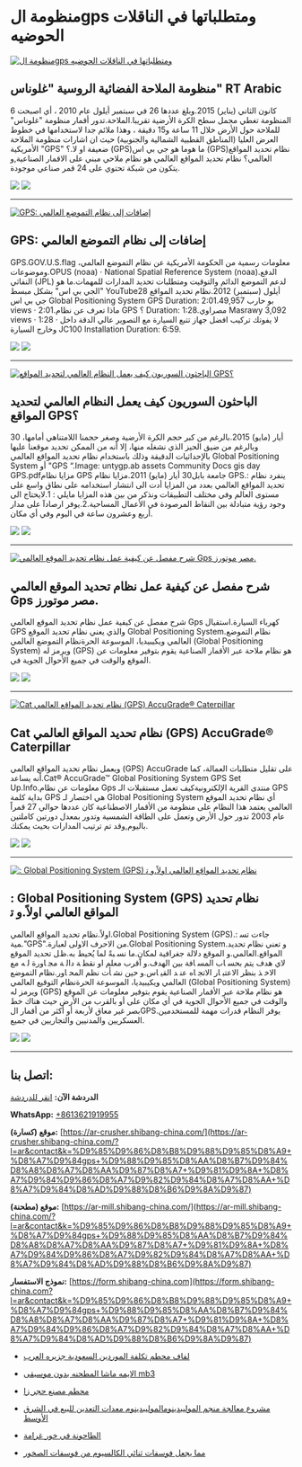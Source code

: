 # منظومة الgps ومتطلباتها في الناقلات الحوضيه

<a href="https://swt.shibang-china.com/?l=ar&img&k=%D9%85%D9%86%D8%B8%D9%88%D9%85%D8%A9+%D8%A7%D9%84gps+%D9%88%D9%85%D8%AA%D8%B7%D9%84%D8%A8%D8%A7%D8%AA%D9%87%D8%A7+%D9%81%D9%8A+%D8%A7%D9%84%D9%86%D8%A7%D9%82%D9%84%D8%A7%D8%AA+%D8%A7%D9%84%D8%AD%D9%88%D8%B6%D9%8A%D9%87" target="_blank">![منظومة الgps ومتطلباتها في الناقلات الحوضيه](http://static.shibang-china.com/all-800x300/890.jpg)</a>

## منظومة الملاحة الفضائية الروسية &quot;غلوناس&quot; RT Arabic
6 كانون الثاني (يناير) 2015.وبلغ عددها 26 في سبتمبر أيلول عام 2010 ، أي اصبحت المنظومة تغطي مجمل سطح الكرة الأرضية تقريبا.الملاحة.تدور أقمار منظومة &quot;غلوناس&quot; للملاحة حول الأرض خلال 11 ساعة و15 دقيقة ، وهذا ملائم جدا لاستخدامها في خطوط العرض العليا (المناطق القطبية الشمالية والجنوبية) حيث ان اشارات منظومة الملاحة الأمريكية &quot;GPS&quot; ضعيفة او لا.؟ (GPS)ما هوما هو جي بي اس (GPS)نظام تحديد المواقع العالمي؟ نظام تحديد المواقع العالمي هو نظام ملاحي مبني على الاقمار الصناعية,و يتكون من شبكة تحتوي على 24 قمر صناعي موجودة.


<a href="https://whatsapp.shibangsoft.com/WhatsApp.php" target="_blank" title="WhatsApp">![](http://static.shibang-china.com/icon/whatsapp.png)</a> <a href="https://swt.shibang-china.com/?l=ar&icon&k=%D9%85%D9%86%D8%B8%D9%88%D9%85%D8%A9+%D8%A7%D9%84gps+%D9%88%D9%85%D8%AA%D8%B7%D9%84%D8%A8%D8%A7%D8%AA%D9%87%D8%A7+%D9%81%D9%8A+%D8%A7%D9%84%D9%86%D8%A7%D9%82%D9%84%D8%A7%D8%AA+%D8%A7%D9%84%D8%AD%D9%88%D8%B6%D9%8A%D9%87" target="_blank">![](http://static.shibang-china.com/icon/chat-ar.png)</a>

---

<a href="https://swt.shibang-china.com/?l=ar&img&k=%D9%85%D9%86%D8%B8%D9%88%D9%85%D8%A9+%D8%A7%D9%84gps+%D9%88%D9%85%D8%AA%D8%B7%D9%84%D8%A8%D8%A7%D8%AA%D9%87%D8%A7+%D9%81%D9%8A+%D8%A7%D9%84%D9%86%D8%A7%D9%82%D9%84%D8%A7%D8%AA+%D8%A7%D9%84%D8%AD%D9%88%D8%B6%D9%8A%D9%87" target="_blank">![GPS: إضافات إلى نظام التموضع العالمي](http://static.shibang-china.com/all-800x300/1372.jpg)</a>

## GPS: إضافات إلى نظام التموضع العالمي
GPS.GOV.U.S.flag معلومات رسمية من الحكومة الأمريكية عن نظام التموضع العالمي، وموضوعات.OPUS (noaa) &middot; National Spatial Reference System (noaa).الدفع النفاثي (JPL) لدعم التموضع الدائم والتوقيت ومتطلبات تحديد المدارات للمهمات.ما هو &quot;الجي بي اس&quot; بشكل مبسط YouTube28 أيلول (سبتمبر) 2012.نظام تحديد المواقع جي بي اس Global Positioning System GPS Duration: 2:01.بو حارب 49,957 views &middot; 2:01.ماذا تعرف عن نظام GPS ؟ Duration: 1:28.مصراوي Masrawy 3,092 views &middot; 1:28 &middot; لا يفوتك تركيب افضل جهاز تتبع السيارة مع التصوير عالي الدقة داخل وخارج السيارة JC100 Installation Duration: 6:59.


<a href="https://whatsapp.shibangsoft.com/WhatsApp.php" target="_blank" title="WhatsApp">![](http://static.shibang-china.com/icon/whatsapp.png)</a> <a href="https://swt.shibang-china.com/?l=ar&icon&k=%D9%85%D9%86%D8%B8%D9%88%D9%85%D8%A9+%D8%A7%D9%84gps+%D9%88%D9%85%D8%AA%D8%B7%D9%84%D8%A8%D8%A7%D8%AA%D9%87%D8%A7+%D9%81%D9%8A+%D8%A7%D9%84%D9%86%D8%A7%D9%82%D9%84%D8%A7%D8%AA+%D8%A7%D9%84%D8%AD%D9%88%D8%B6%D9%8A%D9%87" target="_blank">![](http://static.shibang-china.com/icon/chat-ar.png)</a>

---

<a href="https://swt.shibang-china.com/?l=ar&img&k=%D9%85%D9%86%D8%B8%D9%88%D9%85%D8%A9+%D8%A7%D9%84gps+%D9%88%D9%85%D8%AA%D8%B7%D9%84%D8%A8%D8%A7%D8%AA%D9%87%D8%A7+%D9%81%D9%8A+%D8%A7%D9%84%D9%86%D8%A7%D9%82%D9%84%D8%A7%D8%AA+%D8%A7%D9%84%D8%AD%D9%88%D8%B6%D9%8A%D9%87" target="_blank">![الباحثون السوريون كيف يعمل النظام العالمي لتحديد المواقع GPS؟](http://static.shibang-china.com/all-800x300/116.jpg)</a>

## الباحثون السوريون كيف يعمل النظام العالمي لتحديد المواقع GPS؟
30 أيار (مايو) 2015.بالرغم من كبر حجم الكرة الأرضية وصغر حجمنا اللامتناهي أمامها، وبالرغم من ضيق الحيز الذي نشغله منها، إلا أنه من الممكن تحديد موقعنا عليها بالإحداثيات الدقيقة وذلك باستخدام نظام تحديد المواقع العالمي Global Positioning System أو &quot;GPS “.Image: untygp.ab assets Community Docs gis day GPS.pdfمزايا نظام GPS جامعة بابل30 أيار (مايو) 2011.مزايا نظام GPS.: ينفرد نظام تحديد المواقع العالمي بعدد من المزايا أدت الى انتشار استخدامه على نطاق واسع على مستوى العالم وفي مختلف التطبيقات ونذكر من بين هذه المزايا مايلي : 1.لايحتاج الى وجود رؤية متبادلة بين النقاط المرصودة في الأعمال المساحية.2.يوفر ارصادآ على مدار أربع وعشرون ساعة في اليوم وفي أي مكان.


<a href="https://whatsapp.shibangsoft.com/WhatsApp.php" target="_blank" title="WhatsApp">![](http://static.shibang-china.com/icon/whatsapp.png)</a> <a href="https://swt.shibang-china.com/?l=ar&icon&k=%D9%85%D9%86%D8%B8%D9%88%D9%85%D8%A9+%D8%A7%D9%84gps+%D9%88%D9%85%D8%AA%D8%B7%D9%84%D8%A8%D8%A7%D8%AA%D9%87%D8%A7+%D9%81%D9%8A+%D8%A7%D9%84%D9%86%D8%A7%D9%82%D9%84%D8%A7%D8%AA+%D8%A7%D9%84%D8%AD%D9%88%D8%B6%D9%8A%D9%87" target="_blank">![](http://static.shibang-china.com/icon/chat-ar.png)</a>

---

<a href="https://swt.shibang-china.com/?l=ar&img&k=%D9%85%D9%86%D8%B8%D9%88%D9%85%D8%A9+%D8%A7%D9%84gps+%D9%88%D9%85%D8%AA%D8%B7%D9%84%D8%A8%D8%A7%D8%AA%D9%87%D8%A7+%D9%81%D9%8A+%D8%A7%D9%84%D9%86%D8%A7%D9%82%D9%84%D8%A7%D8%AA+%D8%A7%D9%84%D8%AD%D9%88%D8%B6%D9%8A%D9%87" target="_blank">![شرح مفصل عن كيفية عمل نظام تحديد الموقع العالمي Gps مصر موتورز.](http://static.shibang-china.com/all-800x300/105.jpg)</a>

## شرح مفصل عن كيفية عمل نظام تحديد الموقع العالمي Gps مصر موتورز.
شرح مفصل عن كيفية عمل نظام تحديد الموقع العالمي Gps كهرباء السيارة.استقيال GPS والذي يعني نظام تحديد الموقع Global Positioning System.نظام التموضع العالمي ويكيبيديا، الموسوعة الحرةنظام التموضع العالمي (Global Positioning System) ويرمز له (GPS) هو نظام ملاحة عبر الأقمار الصناعية يقوم بتوفير معلومات عن الموقع والوقت في جميع الأحوال الجوية في.


<a href="https://whatsapp.shibangsoft.com/WhatsApp.php" target="_blank" title="WhatsApp">![](http://static.shibang-china.com/icon/whatsapp.png)</a> <a href="https://swt.shibang-china.com/?l=ar&icon&k=%D9%85%D9%86%D8%B8%D9%88%D9%85%D8%A9+%D8%A7%D9%84gps+%D9%88%D9%85%D8%AA%D8%B7%D9%84%D8%A8%D8%A7%D8%AA%D9%87%D8%A7+%D9%81%D9%8A+%D8%A7%D9%84%D9%86%D8%A7%D9%82%D9%84%D8%A7%D8%AA+%D8%A7%D9%84%D8%AD%D9%88%D8%B6%D9%8A%D9%87" target="_blank">![](http://static.shibang-china.com/icon/chat-ar.png)</a>

---

<a href="https://swt.shibang-china.com/?l=ar&img&k=%D9%85%D9%86%D8%B8%D9%88%D9%85%D8%A9+%D8%A7%D9%84gps+%D9%88%D9%85%D8%AA%D8%B7%D9%84%D8%A8%D8%A7%D8%AA%D9%87%D8%A7+%D9%81%D9%8A+%D8%A7%D9%84%D9%86%D8%A7%D9%82%D9%84%D8%A7%D8%AA+%D8%A7%D9%84%D8%AD%D9%88%D8%B6%D9%8A%D9%87" target="_blank">![Cat نظام تحديد المواقع العالمي (GPS) AccuGrade® Caterpillar](http://static.shibang-china.com/all-800x300/833.jpg)</a>

## Cat نظام تحديد المواقع العالمي (GPS) AccuGrade® Caterpillar
ويعمل نظام تحديد المواقع العالمي (GPS) AccuGrade على تقليل متطلبات العمالة، كما أنه يساعد.Cat® AccuGrade™ Global Positioning System GPS Set Up.Info.معلومات عن نظام Gps منتدى القرية الإلكترونيةكيف تعمل مستقبلات الـ GPS بداية كلمة GPS هي اختصار لـ Global Positioning System أي نظام تحديد الموقع العالمي يعتمد هذا النظام على منظومة من الأقمار الاصطناعية كان عددها حوالي 27 قمراً عام 2003 تدور حول الأرض وتعمل على الطاقة الشمسية وتدور بمعدل دورتين كاملتين باليوم,وقد تم ترتيب المدارات بحيث يمكنك.


<a href="https://whatsapp.shibangsoft.com/WhatsApp.php" target="_blank" title="WhatsApp">![](http://static.shibang-china.com/icon/whatsapp.png)</a> <a href="https://swt.shibang-china.com/?l=ar&icon&k=%D9%85%D9%86%D8%B8%D9%88%D9%85%D8%A9+%D8%A7%D9%84gps+%D9%88%D9%85%D8%AA%D8%B7%D9%84%D8%A8%D8%A7%D8%AA%D9%87%D8%A7+%D9%81%D9%8A+%D8%A7%D9%84%D9%86%D8%A7%D9%82%D9%84%D8%A7%D8%AA+%D8%A7%D9%84%D8%AD%D9%88%D8%B6%D9%8A%D9%87" target="_blank">![](http://static.shibang-china.com/icon/chat-ar.png)</a>

---

<a href="https://swt.shibang-china.com/?l=ar&img&k=%D9%85%D9%86%D8%B8%D9%88%D9%85%D8%A9+%D8%A7%D9%84gps+%D9%88%D9%85%D8%AA%D8%B7%D9%84%D8%A8%D8%A7%D8%AA%D9%87%D8%A7+%D9%81%D9%8A+%D8%A7%D9%84%D9%86%D8%A7%D9%82%D9%84%D8%A7%D8%AA+%D8%A7%D9%84%D8%AD%D9%88%D8%B6%D9%8A%D9%87" target="_blank">![: Global Positioning System (GPS) ﻧﻈﺎﻡ ﺗﺤﺪﻳﺪ ﺍﻟﻤﻮﺍﻗﻊ ﺍﻟﻌﺎﻟﻤﻲ ﺍﻭﻻً.ﻭ ﺗ](http://static.shibang-china.com/all-800x300/44.jpg)</a>

## : Global Positioning System (GPS) ﻧﻈﺎﻡ ﺗﺤﺪﻳﺪ ﺍﻟﻤﻮﺍﻗﻊ ﺍﻟﻌﺎﻟﻤﻲ ﺍﻭﻻً.ﻭ ﺗ
ﺍﻭﻻً.ﻧﻈﺎﻡ ﺗﺤﺪﻳﺪ ﺍﻟﻤﻮﺍﻗﻊ ﺍﻟﻌﺎﻟﻤﻲ.Global Positioning System (GPS).: ﺟﺎءﺕ ﺗﺴ ﻤﻴﺔ.&quot;GPS&quot;.ﻣﻦ ﺍﻻﺣﺮﻑ ﺍﻻﻭﻟﻰ ﻟﻌﺒﺎﺭﺓ.Global Positioning System.ﻭ ﺗﻌﻨﻲ ﻧﻈﺎﻡ ﺗﺤﺪﻳﺪ ﺍﻟﻤﻮﺍﻗﻊ.ﺍﻟﻌﺎﻟﻤﻲ.ﻭ ﺍﻟﻤﻮﻗﻊ ﺩﻻﻟﺔ ﺟﻐﺮﺍﻓﻴﺔ ﻟﻤﻜﺎﻥٍ.ﻣﺎ ﻧﺴ ﺒﺔً ﻟﻤﺎ ﻳُﺤﻴﻂ ﺑﻪ.ﻅﻞ ﺗﺤﺪﻳﺪ ﺍﻟﻤﻮﻗﻊ ﻻﻱ ﻫﺪﻑ ﻳﺘﻢ ﺑﺤﺴ ﺎﺏ ﺍﻟﻤﺴ ﺎﻓﺔ ﺑﻴﻦ ﺍﻟﻬﺪﻑ.ﻭ ﺍﻗﺮﺏ ﻣﻌﻠﻢ ﺍﻭ ﻧﻘﻄ ﺔ ﺩﺍﻟ ﺔ ﻣﺠ ﺎﻭﺭﺓ ﻟ ﻪ ﻣﻊ ﺍﻻﺧ ﺬ ﺑﻨﻈﺮ ﺍﻻﻋﺘﺒ ﺎﺭ ﺍﻻﺗﺠ ﺎﻩ ﻋﻨ ﺪ ﺍﻟﻘﻴ ﺎﺱ.ﻭ ﺣﻴﻦ ﻧﺸ ﺄﺕ ﻧﻈﻢ ﺍﻟﻤﺤ ﺎﻭﺭ.نظام التموضع العالمي ويكيبيديا، الموسوعة الحرةنظام التوقيع العالمي (Global Positioning System) ويرمز له (GPS) هو نظام ملاحة عبر الأقمار الصناعية يقوم بتوفير معلومات عن الموقع والوقت في جميع الأحوال الجوية في أي مكان على أو بالقرب من الأرض حيث هناك خط بصر غير معاق لأربعة أو أكثر من أقمار الGPS.يوفر النظام قدرات مهمة للمستخدمين العسكريين والمدنيين والتجاريين في جميع.


<a href="https://whatsapp.shibangsoft.com/WhatsApp.php" target="_blank" title="WhatsApp">![](http://static.shibang-china.com/icon/whatsapp.png)</a> <a href="https://swt.shibang-china.com/?l=ar&icon&k=%D9%85%D9%86%D8%B8%D9%88%D9%85%D8%A9+%D8%A7%D9%84gps+%D9%88%D9%85%D8%AA%D8%B7%D9%84%D8%A8%D8%A7%D8%AA%D9%87%D8%A7+%D9%81%D9%8A+%D8%A7%D9%84%D9%86%D8%A7%D9%82%D9%84%D8%A7%D8%AA+%D8%A7%D9%84%D8%AD%D9%88%D8%B6%D9%8A%D9%87" target="_blank">![](http://static.shibang-china.com/icon/chat-ar.png)</a>

---
## اتصل بنا:

**الدردشة الآن:** [انقر للدردشة](https://swt.shibang-china.com?l=ar&contact&k=%D9%85%D9%86%D8%B8%D9%88%D9%85%D8%A9+%D8%A7%D9%84gps+%D9%88%D9%85%D8%AA%D8%B7%D9%84%D8%A8%D8%A7%D8%AA%D9%87%D8%A7+%D9%81%D9%8A+%D8%A7%D9%84%D9%86%D8%A7%D9%82%D9%84%D8%A7%D8%AA+%D8%A7%D9%84%D8%AD%D9%88%D8%B6%D9%8A%D9%87)

**WhatsApp:**  [+8613621919955](https://whatsapp.shibangsoft.com/WhatsApp.php)

**موقع (كسارة):** [https://ar-crusher.shibang-china.com/](https://ar-crusher.shibang-china.com/?l=ar&contact&k=%D9%85%D9%86%D8%B8%D9%88%D9%85%D8%A9+%D8%A7%D9%84gps+%D9%88%D9%85%D8%AA%D8%B7%D9%84%D8%A8%D8%A7%D8%AA%D9%87%D8%A7+%D9%81%D9%8A+%D8%A7%D9%84%D9%86%D8%A7%D9%82%D9%84%D8%A7%D8%AA+%D8%A7%D9%84%D8%AD%D9%88%D8%B6%D9%8A%D9%87)

**موقع (مطحنة):** [https://ar-mill.shibang-china.com/](https://ar-mill.shibang-china.com/?l=ar&contact&k=%D9%85%D9%86%D8%B8%D9%88%D9%85%D8%A9+%D8%A7%D9%84gps+%D9%88%D9%85%D8%AA%D8%B7%D9%84%D8%A8%D8%A7%D8%AA%D9%87%D8%A7+%D9%81%D9%8A+%D8%A7%D9%84%D9%86%D8%A7%D9%82%D9%84%D8%A7%D8%AA+%D8%A7%D9%84%D8%AD%D9%88%D8%B6%D9%8A%D9%87)

**نموذج الاستفسار:** [https://form.shibang-china.com](https://form.shibang-china.com?l=ar&contact&k=%D9%85%D9%86%D8%B8%D9%88%D9%85%D8%A9+%D8%A7%D9%84gps+%D9%88%D9%85%D8%AA%D8%B7%D9%84%D8%A8%D8%A7%D8%AA%D9%87%D8%A7+%D9%81%D9%8A+%D8%A7%D9%84%D9%86%D8%A7%D9%82%D9%84%D8%A7%D8%AA+%D8%A7%D9%84%D8%AD%D9%88%D8%B6%D9%8A%D9%87)

* [لفاف محطم تكلفة الموردين السعودية جزيره العرب](../35/%D9%84%D9%81%D8%A7%D9%81%20%D9%85%D8%AD%D8%B7%D9%85%20%D8%AA%D9%83%D9%84%D9%81%D8%A9%20%D8%A7%D9%84%D9%85%D9%88%D8%B1%D8%AF%D9%8A%D9%86%20%D8%A7%D9%84%D8%B3%D8%B9%D9%88%D8%AF%D9%8A%D8%A9%20%D8%AC%D8%B2%D9%8A%D8%B1%D9%87%20%D8%A7%D9%84%D8%B9%D8%B1%D8%A8.md)

* [الايمه ماشا المطحنه بدون موسيقى mb3](../35/%D8%A7%D9%84%D8%A7%D9%8A%D9%85%D9%87%20%D9%85%D8%A7%D8%B4%D8%A7%20%D8%A7%D9%84%D9%85%D8%B7%D8%AD%D9%86%D9%87%20%D8%A8%D8%AF%D9%88%D9%86%20%D9%85%D9%88%D8%B3%D9%8A%D9%82%D9%89%20mb3.md)

* [محطم مصنع حجر زا](../33/%D9%85%D8%AD%D8%B7%D9%85%20%D9%85%D8%B5%D9%86%D8%B9%20%D8%AD%D8%AC%D8%B1%20%D8%B2%D8%A7.md)

* [مشروع معالجة منجم الموليبدينومالموليبدينوم معدات التعدين للبيع في الشرق الأوسط](../35/%D9%85%D8%B4%D8%B1%D9%88%D8%B9%20%D9%85%D8%B9%D8%A7%D9%84%D8%AC%D8%A9%20%D9%85%D9%86%D8%AC%D9%85%20%D8%A7%D9%84%D9%85%D9%88%D9%84%D9%8A%D8%A8%D8%AF%D9%8A%D9%86%D9%88%D9%85%D8%A7%D9%84%D9%85%D9%88%D9%84%D9%8A%D8%A8%D8%AF%D9%8A%D9%86%D9%88%D9%85%20%D9%85%D8%B9%D8%AF%D8%A7%D8%AA%20%D8%A7%D9%84%D8%AA%D8%B9%D8%AF%D9%8A%D9%86%20%D9%84%D9%84%D8%A8%D9%8A%D8%B9%20%D9%81%D9%8A%20%D8%A7%D9%84%D8%B4%D8%B1%D9%82%20%D8%A7%D9%84%D8%A3%D9%88%D8%B3%D8%B7.md)

* [الطاحونة في خور غرامة](../35/%D8%A7%D9%84%D8%B7%D8%A7%D8%AD%D9%88%D9%86%D8%A9%20%D9%81%D9%8A%20%D8%AE%D9%88%D8%B1%20%D8%BA%D8%B1%D8%A7%D9%85%D8%A9.md)

* [مما يجعل فوسفات ثنائي الكالسيوم من فوسفات الصخور](../34/%D9%85%D9%85%D8%A7%20%D9%8A%D8%AC%D8%B9%D9%84%20%D9%81%D9%88%D8%B3%D9%81%D8%A7%D8%AA%20%D8%AB%D9%86%D8%A7%D8%A6%D9%8A%20%D8%A7%D9%84%D9%83%D8%A7%D9%84%D8%B3%D9%8A%D9%88%D9%85%20%D9%85%D9%86%20%D9%81%D9%88%D8%B3%D9%81%D8%A7%D8%AA%20%D8%A7%D9%84%D8%B5%D8%AE%D9%88%D8%B1.md)